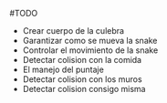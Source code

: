 #TODO
- Crear cuerpo de la culebra 
- Garantizar como se mueva la snake
- Controlar el movimiento de la snake 
- Detectar colision con la comida
- El manejo del puntaje 
- Detectar colision con los muros 
- Detectar colision consigo misma 

